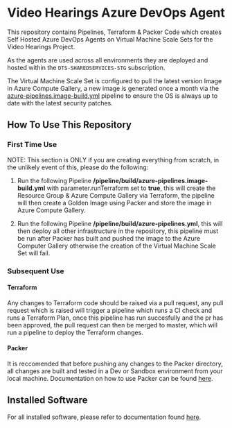 # Video Hearings Azure DevOps Agent

This repository contains Pipelines, Terraform & Packer Code which creates Self Hosted Azure DevOps Agents on Virtual Machine Scale Sets for the Video Hearings Project.

As the agents are used across all environments they are deployed and hosted within the `DTS-SHAREDSERVICES-STG` subscription.

The Virtual Machine Scale Set is configured to pull the latest version Image in Azure Compute Gallery, a new image is generated once a month via the [azure-pipelines.image-build.yml](https://github.com/hmcts/vh-azure-devops-agent/tree/master/pipeline/build/azure-pipelines.image-build.yaml) pipeline to ensure the OS is always up to date with the latest security patches.

## How To Use This Repository

### First Time Use

NOTE: This section is ONLY if you are creating everything from scratch, in the unlikely event of this, please do the following:

1. Run the following Pipeline **/pipeline/build/azure-pipelines.image-build.yml** with parameter.runTerraform set to **true**, this will create the Resource Group & Azure Compute Gallery via Terraform, the pipeline will then create a Golden Image using Packer and store the image in Azure Compute Gallery.

2. Run the following Pipeline **/pipeline/build/azure-pipelines.yml**, this will then deploy all other infrastructure in the repository, this pipeline must be run after Packer has built and pushed the image to the Azure Computer Gallery otherwise the creation of the Virtual Machine Scale Set will fail.

### Subsequent Use
#### Terraform
Any changes to Terraform code should be raised via a pull request, any pull request which is raised will trigger a pipeline which runs a CI check and runs a Terraform Plan, once this pipeline has run succesfully and the pr has been approved, the pull request can then be merged to master, which will run a pipeline to deploy the Terraform changes.

#### Packer
It is reccomended that before pushing any changes to the Packer directory, all changes are built and tested in a Dev or Sandbox environment from your local machine. Documentation on how to use Packer can be found [here](https://developer.hashicorp.com/packer/plugins/builders/azure/arm).

## Installed Software

For all installed software, please refer to documentation found [here](https://github.com/hmcts/vh-azure-devops-agent/tree/master/packer/linux/ubuntu2204.md).